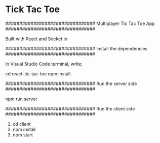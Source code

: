 # Tick Tac Toe

################################
   Multiplayer Tic Tac Toe App 
################################

Built with React and Socket.io

################################
    Install the dependencies
################################

In Visual Studio Code terminal, write;

cd react-tic-tac-toe
npm install

################################
    Run the server side
################################

npm run server

################################
    Run the client side
################################

1) cd client
2) npm install 
3) npm start

